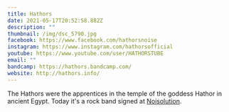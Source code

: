 ```yaml
---
title: Hathors
date: 2021-05-17T20:52:58.882Z
description: ""
thumbnail: /img/dsc_5790.jpg
facebook: https://www.facebook.com/hathorsnoise
instagram: https://www.instagram.com/hathorsofficial
youtube: https://www.youtube.com/user/HATHORSTUBE
email: ""
bandcamp: https://hathors.bandcamp.com/
website: http://hathors.info/
---
```

The Hathors were the apprentices in the temple of the goddess Hathor in ancient Egypt. Today it's a rock band signed at [Noisolution](https://www.noisolution.de/).